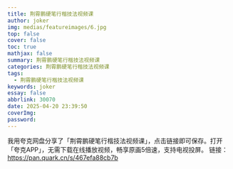 ```yaml
---
title: 荆霄鹏硬笔行楷技法视频课
author: joker
img: medias/featureimages/6.jpg
top: false
cover: false
toc: true
mathjax: false
summary: 荆霄鹏硬笔行楷技法视频课
categories: 荆霄鹏硬笔行楷技法视频课
tags:
  - 荆霄鹏硬笔行楷技法视频课
keywords: joker
essay: false
abbrlink: 30070
date: 2025-04-20 23:39:50
coverImg:
password:
---
```


我用夸克网盘分享了「荆霄鹏硬笔行楷技法视频课」，点击链接即可保存。打开「夸克APP」，无需下载在线播放视频，畅享原画5倍速，支持电视投屏。
链接：https://pan.quark.cn/s/467efa88cb7b

